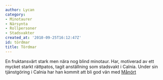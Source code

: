 ```yaml
---
author: Lycan
category:
- Minotaurer
- Närsynta
- Rollpersoner
- Stadsvakter
created_at: '2010-09-25T16:12:47Z'
id: tördmar
title: Tördmar
---
```

En fruktansvärt stark men nära nog blind minotaur. Har, motiverad av ett mycket starkt rättpatos, tagit anställning som stadsvakt i Calnia. Under sin tjänstgöring i Calnia har han kommit att bli god vän med [Månört]

  [Månört]: Månört